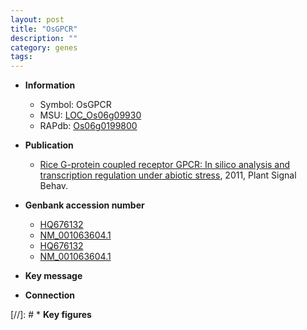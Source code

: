 ```yaml
---
layout: post
title: "OsGPCR"
description: ""
category: genes
tags: 
---
```


* **Information**  
    + Symbol: OsGPCR  
    + MSU: [LOC_Os06g09930](http://rice.plantbiology.msu.edu/cgi-bin/ORF_infopage.cgi?orf=LOC_Os06g09930)  
    + RAPdb: [Os06g0199800](http://rapdb.dna.affrc.go.jp/viewer/gbrowse_details/irgsp1?name=Os06g0199800)  

* **Publication**  
    + [Rice G-protein coupled receptor GPCR: In silico analysis and transcription regulation under abiotic stress](http://www.ncbi.nlm.nih.gov/pubmed?term=Rice+G-protein+coupled+receptor+GPCR:+In+silico+analysis+and+transcription+regulation+under+abiotic+stress%5BTitle%5D), 2011, Plant Signal Behav.

* **Genbank accession number**  
    + [HQ676132](http://www.ncbi.nlm.nih.gov/nuccore/HQ676132)
    + [NM_001063604.1](http://www.ncbi.nlm.nih.gov/nuccore/NM_001063604.1)
    + [HQ676132](http://www.ncbi.nlm.nih.gov/nuccore/HQ676132)
    + [NM_001063604.1](http://www.ncbi.nlm.nih.gov/nuccore/NM_001063604.1)

* **Key message**  

* **Connection**  

[//]: # * **Key figures**  


